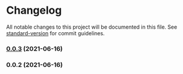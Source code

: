 # Changelog

All notable changes to this project will be documented in this file. See [standard-version](https://github.com/conventional-changelog/standard-version) for commit guidelines.

### [0.0.3](https://github.com/RafaelPRufino/FakeModel/compare/v0.0.2...v0.0.3) (2021-06-16)

### 0.0.2 (2021-06-16)
